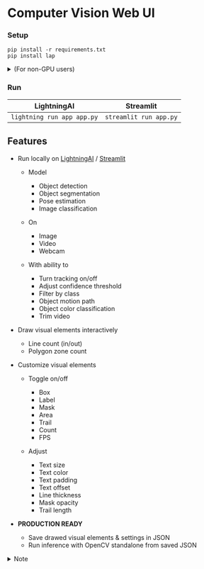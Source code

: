 # Computer Vision Web UI

### Setup

```
pip install -r requirements.txt
pip install lap
```

<details><summary>(For non-GPU users)</summary>

- Install CPU version of PyTorch first

```
pip install -i https://download.pytorch.org/whl/cpu torch torchvision
```

</details>

### Run

| LightningAI                | Streamlit              |
| -------------------------- | ---------------------- |
| `lightning run app app.py` | `streamlit run app.py` |

## Features

- Run locally on [LightningAI](https://github.com/lightning-ai/lightning) / [Streamlit](https://github.com/streamlit/streamlit)

  - Model

    - Object detection
    - Object segmentation
    - Pose estimation
    - Image classification

  - On

    - Image
    - Video
    - Webcam

  - With ability to

    - Turn tracking on/off
    - Adjust confidence threshold
    - Filter by class
    - Object motion path
    - Object color classification
    - Trim video

- Draw visual elements interactively

  - Line count (in/out)
  - Polygon zone count

- Customize visual elements

  - Toggle on/off

    - Box
    - Label
    - Mask
    - Area
    - Trail
    - Count
    - FPS

  - Adjust

    - Text size
    - Text color
    - Text padding
    - Text offset
    - Line thickness
    - Mask opacity
    - Trail length

- **PRODUCTION READY**

  - Save drawed visual elements & settings in JSON
  - Run inference with OpenCV standalone from saved JSON

<details><summary>Note</summary>

### TODO

#### Supported models:

- [x] All YOLOv8 models (Detect, Segment, Pose, Classify)
  - [x] With tracking

Object detection:

- [x] RT-DETR
- [x] YOLO-NAS
- [x] YOLOv5
  - [x] new v5u models
  - [x] original v5 models
- [x] YOLOv3

Instance Segmentation

- [x] SAM

</details>
